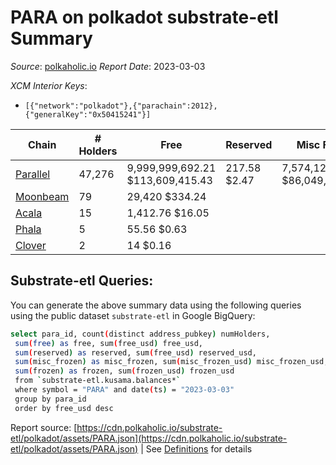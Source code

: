 # PARA on polkadot substrate-etl Summary

_Source_: [polkaholic.io](https://polkaholic.io) *Report Date*: 2023-03-03


*XCM Interior Keys*:
* `[{"network":"polkadot"},{"parachain":2012},{"generalKey":"0x50415241"}]`


| Chain | # Holders | Free | Reserved | Misc Frozen | Frozen | Price | AssetID |
| ----- | --------- | ---- | -------- | ----------- | ------ | ----- | ------- |
| [Parallel](/polkadot/2012-parallel) | 47,276 | 9,999,999,692.21 $113,609,415.43 | 217.58 $2.47 | 7,574,126,368.63  $86,049,209.56 | 7,574,103,770.83 $86,048,952.83 | $0.01 | `{"Token":"PARA"}` |
| [Moonbeam](/polkadot/2004-moonbeam) | 79 | 29,420 $334.24 |   |    |   | $0.01 | `{"Token":"32615670524745285411807346420584982855"}` |
| [Acala](/polkadot/2000-acala) | 15 | 1,412.76 $16.05 |   |    |   | $0.01 | `{"ForeignAsset":"1"}` |
| [Phala](/polkadot/2035-phala) | 5 | 55.56 $0.63 |   |    |   | $0.01 | `{"Token":"2"}` |
| [Clover](/polkadot/2002-clover) | 2 | 14 $0.16 |   |    |   | $0.01 | `{"Token":"11"}` |

## Substrate-etl Queries:
You can generate the above summary data using the following queries using the public dataset `substrate-etl` in Google BigQuery:
```bash
select para_id, count(distinct address_pubkey) numHolders, 
 sum(free) as free, sum(free_usd) free_usd,
 sum(reserved) as reserved, sum(free_usd) reserved_usd,
 sum(misc_frozen) as misc_frozen, sum(misc_frozen_usd) misc_frozen_usd,
 sum(frozen) as frozen, sum(frozen_usd) frozen_usd
 from `substrate-etl.kusama.balances*` 
 where symbol = "PARA" and date(ts) = "2023-03-03"
 group by para_id
 order by free_usd desc
```


Report source: [https://cdn.polkaholic.io/substrate-etl/polkadot/assets/PARA.json](https://cdn.polkaholic.io/substrate-etl/polkadot/assets/PARA.json) | See [Definitions](/DEFINITIONS.md) for details
